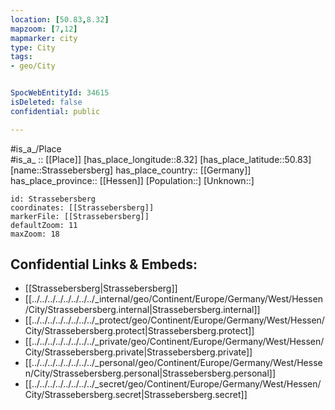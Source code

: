 ```yaml
---
location: [50.83,8.32] 
mapzoom: [7,12] 
mapmarker: city 
type: City
tags:
- geo/City


SpocWebEntityId: 34615
isDeleted: false
confidential: public

---
```

#is_a_/Place  
#is_a_ :: [[Place]] 
[has_place_longitude::8.32] 
[has_place_latitude::50.83] 
[name::Strassebersberg] 
has_place_country:: [[Germany]]  
has_place_province:: [[Hessen]] 
[Population::] 
[Unknown::] 


```leaflet
id: Strassebersberg
coordinates: [[Strassebersberg]] 
markerFile: [[Strassebersberg]] 
defaultZoom: 11 
maxZoom: 18
```


## Confidential Links & Embeds: 
- [[Strassebersberg|Strassebersberg]]  
- [[../../../../../../../../_internal/geo/Continent/Europe/Germany/West/Hessen/City/Strassebersberg.internal|Strassebersberg.internal]] 
- [[../../../../../../../../_protect/geo/Continent/Europe/Germany/West/Hessen/City/Strassebersberg.protect|Strassebersberg.protect]] 
- [[../../../../../../../../_private/geo/Continent/Europe/Germany/West/Hessen/City/Strassebersberg.private|Strassebersberg.private]] 
- [[../../../../../../../../_personal/geo/Continent/Europe/Germany/West/Hessen/City/Strassebersberg.personal|Strassebersberg.personal]] 
- [[../../../../../../../../_secret/geo/Continent/Europe/Germany/West/Hessen/City/Strassebersberg.secret|Strassebersberg.secret]] 
